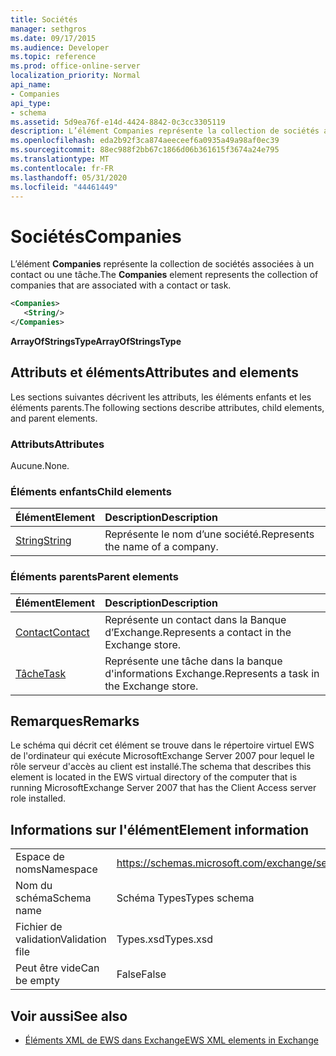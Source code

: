 ```yaml
---
title: Sociétés
manager: sethgros
ms.date: 09/17/2015
ms.audience: Developer
ms.topic: reference
ms.prod: office-online-server
localization_priority: Normal
api_name:
- Companies
api_type:
- schema
ms.assetid: 5d9ea76f-e14d-4424-8842-0c3cc3305119
description: L’élément Companies représente la collection de sociétés associées à un contact ou une tâche.
ms.openlocfilehash: eda2b92f3ca874aeeceef6a0935a49a98af0ec39
ms.sourcegitcommit: 88ec988f2bb67c1866d06b361615f3674a24e795
ms.translationtype: MT
ms.contentlocale: fr-FR
ms.lasthandoff: 05/31/2020
ms.locfileid: "44461449"
---
```

# <a name="companies"></a><span data-ttu-id="f425d-103">Sociétés</span><span class="sxs-lookup"><span data-stu-id="f425d-103">Companies</span></span>

<span data-ttu-id="f425d-104">L’élément **Companies** représente la collection de sociétés associées à un contact ou une tâche.</span><span class="sxs-lookup"><span data-stu-id="f425d-104">The **Companies** element represents the collection of companies that are associated with a contact or task.</span></span> 
  
```xml
<Companies>
   <String/>
</Companies>
```

 <span data-ttu-id="f425d-105">**ArrayOfStringsType**</span><span class="sxs-lookup"><span data-stu-id="f425d-105">**ArrayOfStringsType**</span></span>
## <a name="attributes-and-elements"></a><span data-ttu-id="f425d-106">Attributs et éléments</span><span class="sxs-lookup"><span data-stu-id="f425d-106">Attributes and elements</span></span>

<span data-ttu-id="f425d-107">Les sections suivantes décrivent les attributs, les éléments enfants et les éléments parents.</span><span class="sxs-lookup"><span data-stu-id="f425d-107">The following sections describe attributes, child elements, and parent elements.</span></span>
  
### <a name="attributes"></a><span data-ttu-id="f425d-108">Attributs</span><span class="sxs-lookup"><span data-stu-id="f425d-108">Attributes</span></span>

<span data-ttu-id="f425d-109">Aucune.</span><span class="sxs-lookup"><span data-stu-id="f425d-109">None.</span></span>
  
### <a name="child-elements"></a><span data-ttu-id="f425d-110">Éléments enfants</span><span class="sxs-lookup"><span data-stu-id="f425d-110">Child elements</span></span>

|<span data-ttu-id="f425d-111">**Élément**</span><span class="sxs-lookup"><span data-stu-id="f425d-111">**Element**</span></span>|<span data-ttu-id="f425d-112">**Description**</span><span class="sxs-lookup"><span data-stu-id="f425d-112">**Description**</span></span>|
|:-----|:-----|
|[<span data-ttu-id="f425d-113">String</span><span class="sxs-lookup"><span data-stu-id="f425d-113">String</span></span>](string.md) <br/> |<span data-ttu-id="f425d-114">Représente le nom d’une société.</span><span class="sxs-lookup"><span data-stu-id="f425d-114">Represents the name of a company.</span></span>  <br/> |
   
### <a name="parent-elements"></a><span data-ttu-id="f425d-115">Éléments parents</span><span class="sxs-lookup"><span data-stu-id="f425d-115">Parent elements</span></span>

|<span data-ttu-id="f425d-116">**Élément**</span><span class="sxs-lookup"><span data-stu-id="f425d-116">**Element**</span></span>|<span data-ttu-id="f425d-117">**Description**</span><span class="sxs-lookup"><span data-stu-id="f425d-117">**Description**</span></span>|
|:-----|:-----|
|[<span data-ttu-id="f425d-118">Contact</span><span class="sxs-lookup"><span data-stu-id="f425d-118">Contact</span></span>](contact.md) <br/> |<span data-ttu-id="f425d-119">Représente un contact dans la Banque d’Exchange.</span><span class="sxs-lookup"><span data-stu-id="f425d-119">Represents a contact in the Exchange store.</span></span>  <br/> |
|[<span data-ttu-id="f425d-120">Tâche</span><span class="sxs-lookup"><span data-stu-id="f425d-120">Task</span></span>](task.md) <br/> |<span data-ttu-id="f425d-121">Représente une tâche dans la banque d'informations Exchange.</span><span class="sxs-lookup"><span data-stu-id="f425d-121">Represents a task in the Exchange store.</span></span>  <br/> |
   
## <a name="remarks"></a><span data-ttu-id="f425d-122">Remarques</span><span class="sxs-lookup"><span data-stu-id="f425d-122">Remarks</span></span>

<span data-ttu-id="f425d-123">Le schéma qui décrit cet élément se trouve dans le répertoire virtuel EWS de l'ordinateur qui exécute MicrosoftExchange Server 2007 pour lequel le rôle serveur d'accès au client est installé.</span><span class="sxs-lookup"><span data-stu-id="f425d-123">The schema that describes this element is located in the EWS virtual directory of the computer that is running MicrosoftExchange Server 2007 that has the Client Access server role installed.</span></span>
  
## <a name="element-information"></a><span data-ttu-id="f425d-124">Informations sur l'élément</span><span class="sxs-lookup"><span data-stu-id="f425d-124">Element information</span></span>

|||
|:-----|:-----|
|<span data-ttu-id="f425d-125">Espace de noms</span><span class="sxs-lookup"><span data-stu-id="f425d-125">Namespace</span></span>  <br/> |https://schemas.microsoft.com/exchange/services/2006/types  <br/> |
|<span data-ttu-id="f425d-126">Nom du schéma</span><span class="sxs-lookup"><span data-stu-id="f425d-126">Schema name</span></span>  <br/> |<span data-ttu-id="f425d-127">Schéma Types</span><span class="sxs-lookup"><span data-stu-id="f425d-127">Types schema</span></span>  <br/> |
|<span data-ttu-id="f425d-128">Fichier de validation</span><span class="sxs-lookup"><span data-stu-id="f425d-128">Validation file</span></span>  <br/> |<span data-ttu-id="f425d-129">Types.xsd</span><span class="sxs-lookup"><span data-stu-id="f425d-129">Types.xsd</span></span>  <br/> |
|<span data-ttu-id="f425d-130">Peut être vide</span><span class="sxs-lookup"><span data-stu-id="f425d-130">Can be empty</span></span>  <br/> |<span data-ttu-id="f425d-131">False</span><span class="sxs-lookup"><span data-stu-id="f425d-131">False</span></span>  <br/> |
   
## <a name="see-also"></a><span data-ttu-id="f425d-132">Voir aussi</span><span class="sxs-lookup"><span data-stu-id="f425d-132">See also</span></span>



- [<span data-ttu-id="f425d-133">Éléments XML de EWS dans Exchange</span><span class="sxs-lookup"><span data-stu-id="f425d-133">EWS XML elements in Exchange</span></span>](ews-xml-elements-in-exchange.md)

